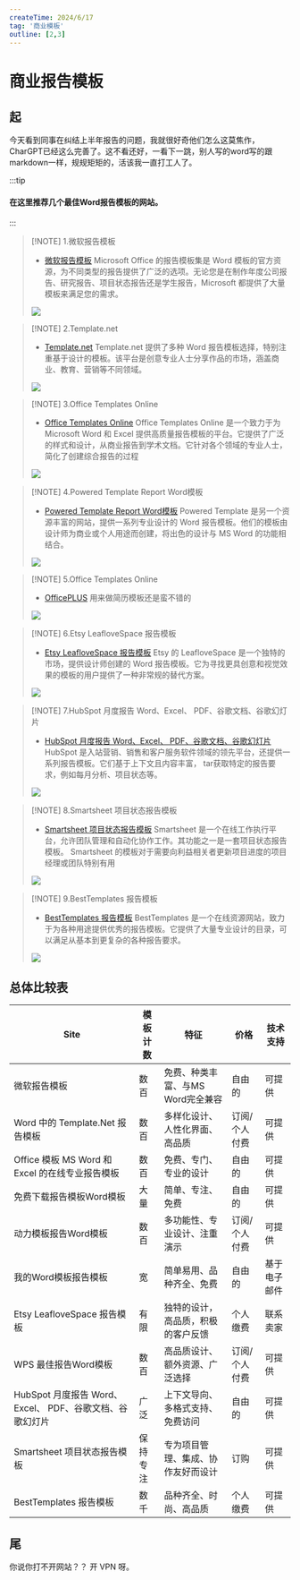 ```yaml
---
createTime: 2024/6/17
tag: '商业模板'
outline: [2,3]
---
```


# 商业报告模板

## 起

今天看到同事在纠结上半年报告的问题，我就很好奇他们怎么这莫焦作，CharGPT已经这么完善了。这不看还好，一看下一跳，别人写的word写的跟markdown一样，规规矩矩的，活该我一直打工人了。

:::tip 
#### 在这里推荐几个最佳Word报告模板的网站。
:::

> [!NOTE] 1.微软报告模板
> - <u>[微软报告模板](https://create.microsoft.com/zh-cn/word-%E6%A8%A1%E6%9D%BF)</u>
> Microsoft Office 的报告模板集是 Word 模板的官方资源，为不同类型的报告提供了广泛的选项。无论您是在制作年度公司报告、研究报告、项目状态报告还是学生报告，Microsoft 都提供了大量模板来满足您的需求。
> <img src="https://gitee.com/zhangjunjiee/article-images/raw/master/images/202406172129261.png"/>

> [!NOTE] 2.Template.net
> - <u>[Template.net](https://www.template.net/)</u>
> Template.net 提供了多种 Word 报告模板选择，特别注重基于设计的模板。该平台是创意专业人士分享作品的市场，涵盖商业、教育、营销等不同领域。
> <img src="https://gitee.com/zhangjunjiee/article-images/raw/master/images/202406172130433.png"/>


> [!NOTE] 3.Office Templates Online
> - <u>[Office Templates Online](https://create.microsoft.com/en-us)</u>
> Office Templates Online 是一个致力于为 Microsoft Word 和 Excel 提供高质量报告模板的平台。它提供了广泛的样式和设计，从商业报告到学术文档。它针对各个领域的专业人士，简化了创建综合报告的过程
> <img src="https://gitee.com/zhangjunjiee/article-images/raw/master/images/202406172131532.png"/>

> [!NOTE] 4.Powered Template Report Word模板
> - <u>[Powered Template Report Word模板](https://poweredtemplate.com/)</u>
> Powered Template 是另一个资源丰富的网站，提供一系列专业设计的 Word 报告模板。他们的模板由设计师为商业或个人用途而创建，将出色的设计与 MS Word 的功能相结合。
> <img src="https://gitee.com/zhangjunjiee/article-images/raw/master/images/202406172136202.png"/>


> [!NOTE] 5.Office Templates Online
> - <u>[OfficePLUS](https://www.officeplus.cn/WORD/)</u>
> 用来做简历模板还是蛮不错的
> <img src="https://gitee.com/zhangjunjiee/article-images/raw/master/images/202406172138418.png"/>


> [!NOTE] 6.Etsy LeafloveSpace 报告模板
> - <u>[Etsy LeafloveSpace 报告模板](https://www.etsy.com/shop/LeafloveSpace)</u>
> Etsy 的 LeafloveSpace 是一个独特的市场，提供设计师创建的 Word 报告模板。它为寻找更具创意和视觉效果的模板的用户提供了一种非常规的替代方案。
> <img src="https://gitee.com/zhangjunjiee/article-images/raw/master/images/202406172140864.png"/>



> [!NOTE] 7.HubSpot 月度报告 Word、Excel、 PDF、谷歌文档、谷歌幻灯片
> - <u>[HubSpot 月度报告 Word、Excel、 PDF、谷歌文档、谷歌幻灯片](https://www.hubspot.com/products/reporting-dashboards)</u>
> HubSpot 是入站营销、销售和客户服务软件领域的领先平台，还提供一系列报告模板。它们基于上下文且内容丰富， tar获取特定的报告要求，例如每月分析、项目状态等。
> <img src="https://gitee.com/zhangjunjiee/article-images/raw/master/images/202406172143781.png"/>


> [!NOTE] 8.Smartsheet 项目状态报告模板
> - <u>[Smartsheet 项目状态报告模板](https://www.smartsheet.com/)</u>
> Smartsheet 是一个在线工作执行平台，允许团队管理和自动化协作工作。其功能之一是一套项目状态报告模板。 Smartsheet 的模板对于需要向利益相关者更新项目进度的项目经理或团队特别有用
> <img src="https://gitee.com/zhangjunjiee/article-images/raw/master/images/202406172144916.png"/>



> [!NOTE] 9.BestTemplates 报告模板
> - <u>[BestTemplates 报告模板](https://www.besttemplates.com/documents/reports)</u>
> BestTemplates 是一个在线资源网站，致力于为各种用途提供优秀的报告模板。它提供了大量专业设计的目录，可以满足从基本到更复杂的各种报告要求。
> <img src="https://gitee.com/zhangjunjiee/article-images/raw/master/images/202406172145330.png"/>

## 总体比较表

| Site                                                     | 模板计数 | 特征                               | 价格          | 技术支持     |
| -------------------------------------------------------- | -------- | ---------------------------------- | ------------- | ------------ |
| 微软报告模板                                             | 数百     | 免费、种类丰富、与MS Word完全兼容  | 自由的        | 可提供       |
| Word 中的 Template.Net 报告模板                          | 数百     | 多样化设计、人性化界面、高品质     | 订阅/个人付费 | 可提供       |
| Office 模板 MS Word 和 Excel 的在线专业报告模板          | 数百     | 免费、专门、专业的设计             | 自由的        | 可提供       |
| 免费下载报告模板Word模板                                 | 大量     | 简单、专注、免费                   | 自由的        | 可提供       |
| 动力模板报告Word模板                                     | 数百     | 多功能性、专业设计、注重演示       | 订阅/个人付费 | 可提供       |
| 我的Word模板报告模板                                     | 宽       | 简单易用、品种齐全、免费           | 自由的        | 基于电子邮件 |
| Etsy LeafloveSpace 报告模板                              | 有限     | 独特的设计，高品质，积极的客户反馈 | 个人缴费      | 联系卖家     |
| WPS 最佳报告Word模板                                     | 数百     | 高品质设计、额外资源、广泛选择     | 订阅/个人付费 | 可提供       |
| HubSpot 月度报告 Word、Excel、 PDF、谷歌文档、谷歌幻灯片 | 广泛     | 上下文导向、多格式支持、免费访问   | 自由的        | 可提供       |
| Smartsheet 项目状态报告模板                              | 保持专注 | 专为项目管理、集成、协作友好而设计 | 订购          | 可提供       |
| BestTemplates 报告模板                                   | 数千     | 品种齐全、时尚、高品质             | 个人缴费      | 可提供       |


## 尾
你说你打不开网站？？ 开 VPN 呀。